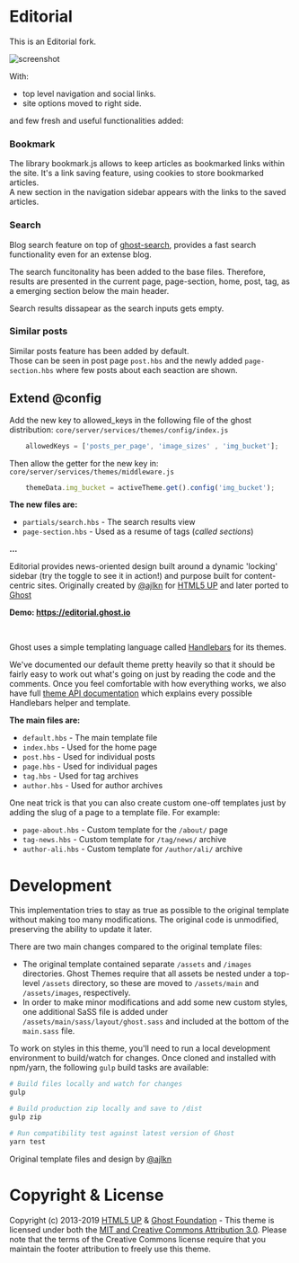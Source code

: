 # Editorial

This is an Editorial fork.  

![screenshot](https://user-images.githubusercontent.com/120485/49328081-0e192680-f59d-11e8-808a-e6d6bcfa8419.png)

With:  
- top level navigation and social links.  
- site options moved to right side.  

and few fresh and useful functionalities added:  

### Bookmark  
The library bookmark.js allows to keep articles as bookmarked links within the site. It's a link saving feature, using cookies to store bookmarked articles.  
A new section in the navigation sidebar appears with the links to the saved articles.

### Search
Blog search feature on top of [ghost-search](https://github.com/HauntedThemes/ghost-search), provides a fast search functionality even for an extense blog.  

The search funcitonality has been added to the base files.
Therefore, results are presented in the current page, page-section, home, post, tag, as a emerging section below the main header.  

Search results dissapear as the search inputs gets empty.

### Similar posts
Similar posts feature has been added by default.  
Those can be seen in post page `post.hbs` and the newly added `page-section.hbs` where few posts about each seaction are shown.  

## Extend @config

Add the new key to allowed_keys in the following file of the ghost distribution: `core/server/services/themes/config/index.js`


```js
	allowedKeys = ['posts_per_page', 'image_sizes' , 'img_bucket'];
```

Then allow the getter for the new key in:
`core/server/services/themes/middleware.js`

```js 
	themeData.img_bucket = activeTheme.get().config('img_bucket');
```


**The new files are:**

- `partials/search.hbs` - The search results view
- `page-section.hbs` - Used as a resume of tags (*called sections*)

**...**

Editorial provides news-oriented design built around a dynamic 'locking' sidebar (try the toggle to see it in action!) and purpose built for content-centric sites. Originally created by [@ajlkn](https://twitter.com/ajlkn) for [HTML5 UP](https://html5up.net) and later ported to [Ghost](https://ghost.org)

**Demo: https://editorial.ghost.io**

&nbsp;

Ghost uses a simple templating language called [Handlebars](http://handlebarsjs.com/) for its themes.

We've documented our default theme pretty heavily so that it should be fairly easy to work out what's going on just by reading the code and the comments. Once you feel comfortable with how everything works, we also have full [theme API documentation](https://themes.ghost.org) which explains every possible Handlebars helper and template.

**The main files are:**

- `default.hbs` - The main template file
- `index.hbs` - Used for the home page
- `post.hbs` - Used for individual posts
- `page.hbs` - Used for individual pages
- `tag.hbs` - Used for tag archives
- `author.hbs` - Used for author archives

One neat trick is that you can also create custom one-off templates just by adding the slug of a page to a template file. For example:

- `page-about.hbs` - Custom template for the `/about/` page
- `tag-news.hbs` - Custom template for `/tag/news/` archive
- `author-ali.hbs` - Custom template for `/author/ali/` archive


# Development

This implementation tries to stay as true as possible to the original template without making too many modifications. The original code is unmodified, preserving the ability to update it later.

There are two main changes compared to the original template files:

- The original template contained separate `/assets` and `/images` directories. Ghost Themes require that all assets be nested under a top-level `/assets` directory, so these are moved to `/assets/main` and `/assets/images`, respectively.
- In order to make minor modifications and add some new custom styles, one additional SaSS file is added under `/assets/main/sass/layout/ghost.sass` and included at the bottom of the `main.sass` file.

To work on styles in this theme, you'll need to run a local development environment to build/watch for changes. Once cloned and installed with npm/yarn, the following `gulp` build tasks are available:

```bash
# Build files locally and watch for changes
gulp

# Build production zip locally and save to /dist
gulp zip

# Run compatibility test against latest version of Ghost
yarn test
```

Original template files and design by [@ajlkn](https://twitter.com/ajlkn)


# Copyright & License

Copyright (c) 2013-2019 [HTML5 UP](https://htmlup.net) & [Ghost Foundation](https://ghost.org) - This theme is licensed under both the [MIT and Creative Commons Attribution 3.0](LICENSE). Please note that the terms of the Creative Commons license require that you maintain the footer attribution to freely use this theme.
